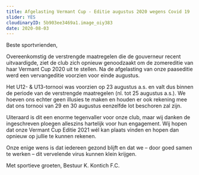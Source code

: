 ```yaml
---
title: Afgelasting Vermant Cup - Editie augustus 2020 wegens Covid 19
slider: YES 
cloudinaryID: 5b903ee3469a1.image_oiy383
date: 2020-08-03
---
```

Beste sportvrienden,

Overeenkomstig de verstrengde maatregelen die de gouverneur recent uitvaardigde, ziet de club zich opnieuw genoodzaakt om de zomereditie van haar Vermant Cup 2020 uit te stellen. Na de afgelasting van onze paaseditie werd een vervangeditie voorzien voor einde augustus.

Het U12- & U13-tornooi was voorzien op 23 augustus a.s. en valt dus binnen de periode van de verstrengde maatregelen (nl. tot 25 augustus a.s.). We hoeven ons echter geen illusies te maken en houden er ook rekening mee dat ons tornooi van 29 en 30 augustus eenzelfde lot beschoren zal zijn.

Uiteraard is dit een enorme tegenvaller voor onze club, maar wij danken de ingeschreven ploegen alleszins hartelijk voor hun engagement. Wij hopen dat onze Vermant Cup Editie 2021 wél kan plaats vinden en hopen dan opnieuw op jullie te kunnen rekenen.

Onze enige wens is dat iedereen gezond blijft en dat we – door goed samen te werken – dit vervelende virus kunnen klein krijgen.

Met sportieve groeten,
Bestuur K. Kontich F.C.